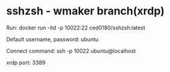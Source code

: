 # sshzsh - wmaker branch(xrdp)

Run: docker run -itd -p 10022:22 ced0180/sshzsh:latest

Default username, password: ubuntu

Connect command: ssh -p 10022 ubuntu@localhost

xrdp port: 3389